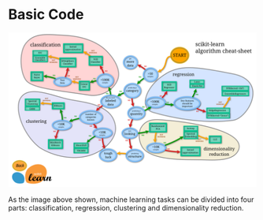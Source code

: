 # Basic Code
 ![image](https://github.com/isp1tze/ML-Repositority/blob/master/Imgs/sklearn.png)
 
 As the image above shown, machine learning tasks can be divided into four parts: classification, regression, clustering and dimensionality reduction.
